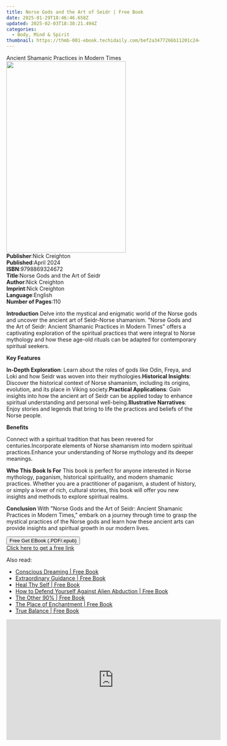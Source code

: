 ```yaml
---
title: Norse Gods and the Art of Seidr | Free Book
date: 2025-01-29T18:46:46.658Z
updated: 2025-02-03T18:38:21.494Z
categories:
  - Body, Mind & Spirit
thumbnail: https://thmb-001-ebook.techidaily.com/bef2a3477266b11201c244c3e8fe50217cbe3e477e4d8970c8bd1d0746863140.jpg
---
```

<main id="book-container">
  <div class="flex flex-col">
    <div class="book-brief flex-1 py-6 px-4 sm:p-6 md:py-10 md:px-8">
      <!-- brief-->
      <div class="book-brief-main">
        Ancient Shamanic Practices in Modern Times
      </div>
    </div>
    <div
      class="book-meta-info flex-1 grid gap-4 col-start-1 col-end-3 row-start-1 sm:mb-6 sm:grid-cols-4 lg:gap-6 lg:col-start-2 lg:row-end-6 lg:row-span-6 lg:mb-0"
    >
      <div
        class="book-meta-info-left place-content-center mt-4 p-4 text-sm leading-6 col-start-2 col-span-2 dark:text-slate-400"
      >
        <img
          class="w-full h-500 object-cover rounded-lg sm:h-255 sm:col-span-2 lg:col-span-full"
          src="https://img-001-ebook.techidaily.com/8ae2734f20111eb675e4c352a5332cdd6a20126219f0ae4ecc409468d53b37df.jpg"
          alt=""
          width="312"
          height="500"
        />
      </div>
      <div
        class="book-meta-info-right mt-2 col-start-1 row-start-2 col-span-3 self-center"
      >
        <!-- meta data  -->
        <div class="flex flex-col px-4 md:px-8">
          <div class="flex-1">
            <strong>Publisher</strong>:<span class="px-2">Nick Creighton</span>
          </div>
          <div class="flex-1">
            <strong>Published</strong>:<span class="px-2">April 2024</span>
          </div>
          <div class="flex-1">
            <strong>ISBN</strong>:<span class="px-2">9798869324672</span>
          </div>
          <div class="flex-1">
            <strong>Title</strong>:<span class="px-2"
              >Norse Gods and the Art of Seidr</span
            >
          </div>
          <div class="flex-1">
            <strong>Author</strong>:<span class="px-2">Nick Creighton</span>
          </div>
          <div class="flex-1">
            <strong>Imprint</strong>:<span class="px-2">Nick Creighton</span>
          </div>
          <div class="flex-1">
            <strong>Language</strong>:<span class="px-2">English</span>
          </div>
          <div class="flex-1">
            <strong>Number of Pages</strong>:<span class="px-2">110</span>
          </div>
        </div>
      </div>
    </div>
    <div class="book-description flex-1 py-6 px-4 sm:p-6 md:py-10 md:px-8">
      <div class="book-description-main">
        <div accordion-content="" id="description">
          <p>
            <strong>Introduction</strong> Delve into the mystical and enigmatic
            world of the Norse gods and uncover the ancient art of Seidr-Norse
            shamanism. "Norse Gods and the Art of Seidr: Ancient Shamanic
            Practices in Modern Times" offers a captivating exploration of the
            spiritual practices that were integral to Norse mythology and how
            these age-old rituals can be adapted for contemporary spiritual
            seekers.
          </p>
          <p><strong>Key Features</strong></p>
          <strong>In-Depth Exploration</strong>: Learn about the roles of gods
          like Odin, Freya, and Loki and how Seidr was woven into their
          mythologies.<strong>Historical Insights</strong>: Discover the
          historical context of Norse shamanism, including its origins,
          evolution, and its place in Viking society.<strong
            >Practical Applications</strong
          >: Gain insights into how the ancient art of Seidr can be applied
          today to enhance spiritual understanding and personal
          well-being.<strong>Illustrative Narratives</strong>: Enjoy stories and
          legends that bring to life the practices and beliefs of the Norse
          people.
          <p><strong>Benefits</strong></p>
          Connect with a spiritual tradition that has been revered for
          centuries.Incorporate elements of Norse shamanism into modern
          spiritual practices.Enhance your understanding of Norse mythology and
          its deeper meanings.
          <p>
            <strong>Who This Book Is For</strong> This book is perfect for
            anyone interested in Norse mythology, paganism, historical
            spirituality, and modern shamanic practices. Whether you are a
            practitioner of paganism, a student of history, or simply a lover of
            rich, cultural stories, this book will offer you new insights and
            methods to explore spiritual realms.
          </p>
          <p>
            <strong>Conclusion</strong> With "Norse Gods and the Art of Seidr:
            Ancient Shamanic Practices in Modern Times," embark on a journey
            through time to grasp the mystical practices of the Norse gods and
            learn how these ancient arts can provide insights and spiritual
            growth in our modern lives.
          </p>
        </div>
        <div class="accordion-fader"></div>
      </div>
    </div>
    <div class="book-excerpts flex-1 py-6 px-4 sm:p-6 md:py-10 md:px-8"></div>
    <div
      class="book-about-author flex-1 py-6 px-4 sm:p-6 md:py-10 md:px-8"
    ></div>
    <div class="book-free-get flex-1 py-6 px-4 sm:p-6 md:py-10 md:px-8">
      <button
        id="btn-free-get"
        class="bg-blue-500 hover:bg-blue-700 text-white font-bold py-2 px-4 rounded"
      >
        Free Get EBook (.PDF/.epub)
      </button>
      <div id="countdown-display" class="px-2 text-lg mt-2"></div>
      <a
        id="free-link"
        class="hidden bg-blue-500 hover:bg-blue-700 text-white font-bold py-2 px-4 rounded"
        href="https://www.ebooks.com/en-us/book/211323298/norse-gods-and-the-art-of-seidr/nick-creighton/"
        target="_blank"
        >Click here to get a free link</a
      >
    </div>
    <script>
      let countdownTime = 0;
      let countdownInterval = null;
      document
        .getElementById('btn-free-get')
        .addEventListener('click', startCountdown);
      function startCountdown() {
        countdownTime = new Date().getTime() + 60000 * 3;
        countdownInterval = setInterval(updateCountdown, 1000);
        document.getElementById('btn-free-get').disabled = true;
        document
          .getElementById('btn-free-get')
          .classList.add('bg-gray-500', 'cursor-not-allowed');
      }
      function updateCountdown() {
        let currentTime = new Date().getTime();
        let timeLeft = countdownTime - currentTime;
        let secondsLeft = Math.floor(timeLeft / 1000);
        document.getElementById('countdown-display').innerHTML =
          `Remaining time: ${secondsLeft} seconds.`;
        if (secondsLeft <= 0) {
          clearInterval(countdownInterval);
          document.getElementById('btn-free-get').classList.add('hidden');
          document.getElementById('free-link').classList.remove('hidden');
          document.getElementById('countdown-display').innerHTML = '';
        }
      }
    </script>
  </div>
</main>

<ins class="adsbygoogle"
      style="display:block"
      data-ad-client="ca-pub-7571918770474297"
      data-ad-slot="8358498916"
      data-ad-format="auto"
      data-full-width-responsive="true"></ins>
    

<span class="atpl-alsoreadstyle">Also read:</span>
<div><ul>
<li><a href="https://novels-ebooks.techidaily.com/484469-9780307555342-conscious-dreaming/"><u>Conscious Dreaming | Free Book</u></a></li>
<li><a href="https://novels-ebooks.techidaily.com/484685-9780307556035-extraordinary-guidance/"><u>Extraordinary Guidance | Free Book</u></a></li>
<li><a href="https://novels-ebooks.techidaily.com/484580-9780307556608-heal-thy-self/"><u>Heal Thy Self | Free Book</u></a></li>
<li><a href="https://novels-ebooks.techidaily.com/484204-9780307555571-how-to-defend-yourself-against-alien-abduction/"><u>How to Defend Yourself Against Alien Abduction | Free Book</u></a></li>
<li><a href="https://novels-ebooks.techidaily.com/484156-9780307434524-the-other-90/"><u>The Other 90% | Free Book</u></a></li>
<li><a href="https://novels-ebooks.techidaily.com/485980-9780226642031-the-place-of-enchantment/"><u>The Place of Enchantment | Free Book</u></a></li>
<li><a href="https://novels-ebooks.techidaily.com/484149-9780307560797-true-balance/"><u>True Balance | Free Book</u></a></li>
</ul></div>

<!-- affiliate ads begin -->
<iframe width="560" height="315" src="https://www.youtube.com/embed/Hpne0zPsZwU?si=yN5QDsG_WLb_Y3u-" title="YouTube video player" frameborder="0" allow="accelerometer; autoplay; clipboard-write; encrypted-media; gyroscope; picture-in-picture; web-share" referrerpolicy="strict-origin-when-cross-origin" allowfullscreen></iframe>
<!-- affiliate ads end -->

